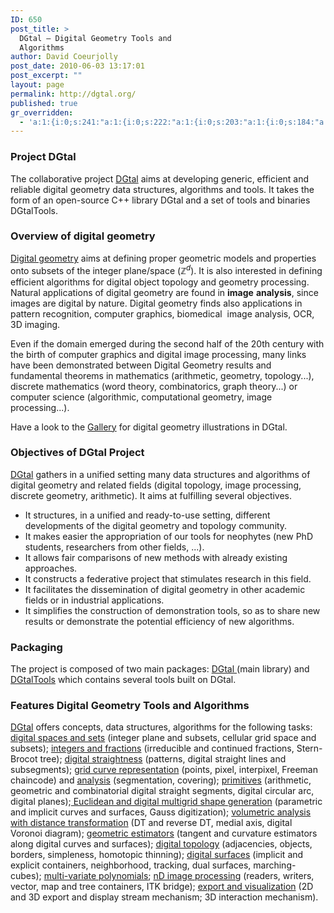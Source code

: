 ```yaml
---
ID: 650
post_title: >
  DGtal – Digital Geometry Tools and
  Algorithms
author: David Coeurjolly
post_date: 2010-06-03 13:17:01
post_excerpt: ""
layout: page
permalink: http://dgtal.org/
published: true
gr_overridden:
  - 'a:1:{i:0;s:241:"a:1:{i:0;s:222:"a:1:{i:0;s:203:"a:1:{i:0;s:184:"a:1:{i:0;s:165:"a:1:{i:0;s:146:"a:1:{i:0;s:127:"a:1:{i:0;s:108:"a:1:{i:0;s:90:"a:1:{i:0;s:72:"a:1:{i:0;s:54:"a:1:{i:0;s:36:"a:1:{i:0;s:18:"a:1:{i:0;s:1:"0";}";}";}";}";}";}";}";}";}";}";}";}";}";}'
---
```

### Project DGtal

The collaborative project [DGtal][1] aims at developing generic, efficient and reliable digital geometry data structures, algorithms and tools. It takes the form of an open-source C++ library DGtal and a set of tools and binaries DGtalTools.

### Overview of digital geometry

[Digital geometry][2] aims at defining proper geometric models and properties onto subsets of the integer plane/space ($\mathbb{Z}^d$). It is also interested in defining efficient algorithms for digital object topology and geometry processing. Natural applications of digital geometry are found in **image** **analysis**, since images are digital by nature. Digital geometry finds also applications in pattern recognition, computer graphics, biomedical  image analysis, OCR, 3D imaging.

Even if the domain emerged during the second half of the 20th century with the birth of computer graphics and digital image processing, many links have been demonstrated between Digital Geometry results and fundamental theorems in mathematics (arithmetic, geometry, topology...), discrete mathematics (word theory, combinatorics, graph theory...) or computer science (algorithmic, computational geometry, image processing...).

Have a look to the [Gallery][3] for digital geometry illustrations in DGtal.

### Objectives of DGtal Project

[DGtal][1] gathers in a unified setting many data structures and algorithms of digital geometry and related fields (digital topology, image processing, discrete geometry, arithmetic). It aims at fulfilling several objectives.

* It structures, in a unified and ready-to-use setting, different developments of the digital geometry and topology community.
* It makes easier the appropriation of our tools for neophytes (new PhD students, researchers from other fields, ...).
* It allows fair comparisons of new methods with already existing approaches.
* It constructs a federative project that stimulates research in this field.
* It facilitates the dissemination of digital geometry in other academic fields or in industrial applications.
* It simplifies the construction of demonstration tools, so as to share new results or demonstrate the potential efficiency of new algorithms.

### Packaging

The project is composed of two main packages: [DGtal ][4](main library) and [DGtalTools][5] which contains several tools built on DGtal.

### Features Digital Geometry Tools and Algorithms

[DGtal][1] offers concepts, data structures, algorithms for the following tasks: [digital spaces and sets][6] (integer plane and subsets, cellular grid space and subsets); [integers and fractions][7] (irreducible and continued fractions, Stern-Brocot tree); [digital straightness][8] (patterns, digital straight lines and subsegments); [grid curve representation][9] (points, pixel, interpixel, Freeman chaincode) and [analysis][10] (segmentation, covering); [primitives][11] (arithmetic, geometric and combinatorial digital straight segments, digital circular arc, digital planes);[ Euclidean and digital multigrid shape generation][12] (parametric and implicit curves and surfaces, Gauss digitization); [volumetric analysis with distance transformation][13] (DT and reverse DT, medial axis, digital Voronoi diagram); [geometric estimators][14] (tangent and curvature estimators along digital curves and surfaces); [digital topology][15] (adjacencies, objects, borders, simpleness, homotopic thinning); [digital surfaces][16] (implicit and explicit containers, neighborhood, tracking, dual surfaces, marching-cubes); [multi-variate polynomials][17]; [nD image processing][18] (readers, writers, vector, map and tree containers, ITK bridge); [export and visualization][19] (2D and 3D export and display stream mechanism; 3D interaction mechanism).

[1]: http://dgtal.org "DGtal"
[2]: http://en.wikipedia.org/wiki/Digital_geometry "Digital Geometry"
[3]: http://dgtal.org/gallery/ "Gallery"
[4]: http://dgtal.org/download/ "Download"
[5]: http://dgtal.org/tools/ "Tools"
[6]: http://dgtal.org/doc/nightly/packageKernel.html "digital spaces and sets"
[7]: http://dgtal.org/doc/nightly/moduleIrreducibleFraction.html "integers and fractions"
[8]: http://dgtal.org/doc/nightly/moduleDigitalStraightness.html "digital straightness"
[9]: http://dgtal.org/doc/nightly/moduleGridCurveAnalysis.html "grid curve representation"
[10]: http://dgtal.org/doc/nightly/moduleGridCurveAnalysis.html "analysis"
[11]: http://dgtal.org/doc/nightly/packageGeometry.html "primitives"
[12]: http://dgtal.org/doc/nightly/moduleShape.html " Euclidean and digital multigrid shape generation"
[13]: http://dgtal.org/doc/nightly/moduleVolumetric.html "volumetric analysis with distance transformation"
[14]: http://dgtal.org/doc/nightly/packageGeometry.html "geometric estimators"
[15]: http://dgtal.org/doc/nightly/moduleDigitalTopology.html "digital topology"
[16]: http://dgtal.org/doc/nightly/moduleDigitalSurfaces.html "digital surfaces"
[17]: http://dgtal.org/doc/nightly/modulePolynomial.html "multi-variate polynomials"
[18]: http://dgtal.org/doc/nightly/packageImage.html "nD image processing"
[19]: http://dgtal.org/doc/nightly/packageIO.html "export and visualization"